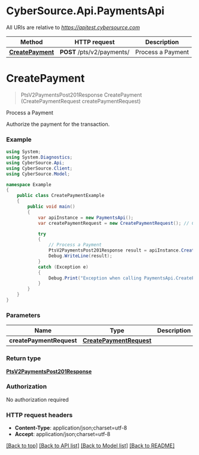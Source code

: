 # CyberSource.Api.PaymentsApi

All URIs are relative to *https://apitest.cybersource.com*

Method | HTTP request | Description
------------- | ------------- | -------------
[**CreatePayment**](PaymentsApi.md#createpayment) | **POST** /pts/v2/payments/ | Process a Payment


<a name="createpayment"></a>
# **CreatePayment**
> PtsV2PaymentsPost201Response CreatePayment (CreatePaymentRequest createPaymentRequest)

Process a Payment

Authorize the payment for the transaction. 

### Example
```csharp
using System;
using System.Diagnostics;
using CyberSource.Api;
using CyberSource.Client;
using CyberSource.Model;

namespace Example
{
    public class CreatePaymentExample
    {
        public void main()
        {
            var apiInstance = new PaymentsApi();
            var createPaymentRequest = new CreatePaymentRequest(); // CreatePaymentRequest | 

            try
            {
                // Process a Payment
                PtsV2PaymentsPost201Response result = apiInstance.CreatePayment(createPaymentRequest);
                Debug.WriteLine(result);
            }
            catch (Exception e)
            {
                Debug.Print("Exception when calling PaymentsApi.CreatePayment: " + e.Message );
            }
        }
    }
}
```

### Parameters

Name | Type | Description  | Notes
------------- | ------------- | ------------- | -------------
 **createPaymentRequest** | [**CreatePaymentRequest**](CreatePaymentRequest.md)|  | 

### Return type

[**PtsV2PaymentsPost201Response**](PtsV2PaymentsPost201Response.md)

### Authorization

No authorization required

### HTTP request headers

 - **Content-Type**: application/json;charset=utf-8
 - **Accept**: application/json;charset=utf-8

[[Back to top]](#) [[Back to API list]](../README.md#documentation-for-api-endpoints) [[Back to Model list]](../README.md#documentation-for-models) [[Back to README]](../README.md)

